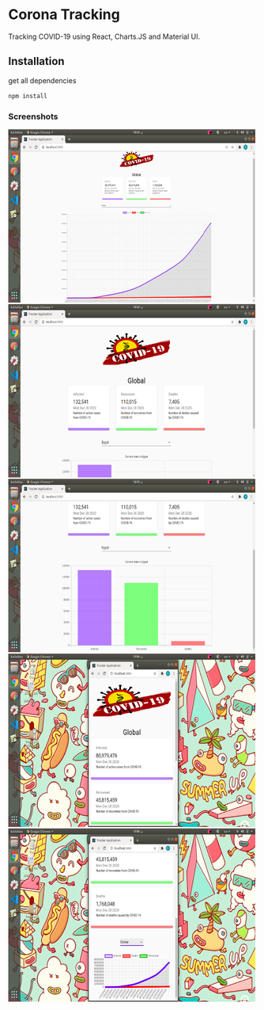# Corona Tracking
Tracking COVID-19 using React, Charts.JS and Material UI.

## Installation

get all dependencies

```bash
npm install
```

### Screenshots
<img src="images/pic1.png" width="500" height="350">
<img src="images/pic2.png" width="500" height="350">
<img src="images/pic3.png" width="500" height="350">
<img src="images/pic4.png" width="500" height="350">
<img src="images/pic5.png" width="500" height="350">



